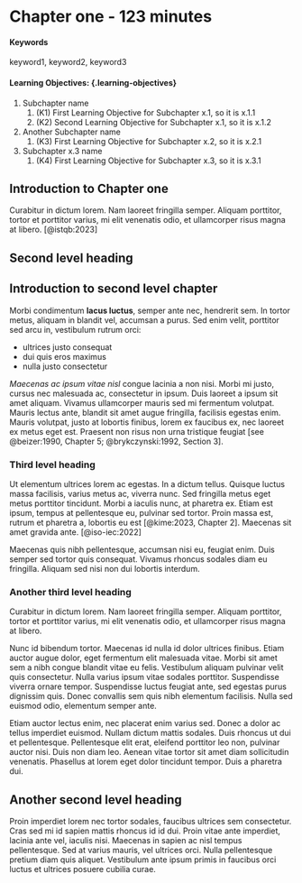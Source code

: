 # Chapter one - 123 minutes

#### Keywords

keyword1, keyword2, keyword3

#### Learning Objectives: {.learning-objectives}

1. Subchapter name
    1. (K1) First Learning Objective for Subchapter x.1, so it is x.1.1
    2. (K2) Second Learning Objective for Subchapter x.1, so it is x.1.2
2. Another Subchapter name
    1. (K3) First Learning Objective for Subchapter x.2, so it is x.2.1
3. Subchapter x.3 name
    1. (K4) First Learning Objective for Subchapter x.3, so it is x.3.1

## Introduction to Chapter one

Curabitur in dictum lorem. Nam laoreet fringilla semper. Aliquam porttitor, tortor et porttitor varius, mi elit venenatis odio, et ullamcorper risus magna at libero. [@istqb:2023]

## Second level heading

## Introduction to second level chapter

Morbi condimentum **lacus luctus**, semper ante nec, hendrerit sem. In tortor metus, aliquam in blandit vel, accumsan a purus. Sed enim velit, porttitor sed arcu in, vestibulum rutrum orci:

* ultrices justo consequat
* dui quis eros maximus
* nulla justo consectetur

*Maecenas ac ipsum vitae nisl* congue lacinia a non nisi. Morbi mi justo, cursus nec malesuada ac, consectetur in ipsum. Duis laoreet a ipsum sit amet aliquam. Vivamus ullamcorper mauris sed mi fermentum volutpat. Mauris lectus ante, blandit sit amet augue fringilla, facilisis egestas enim. Mauris volutpat, justo at lobortis finibus, lorem ex faucibus ex, nec laoreet ex metus eget est. Praesent non risus non urna tristique feugiat  [see @beizer:1990, Chapter 5; @brykczynski:1992, Section 3].

### Third level heading

Ut elementum ultrices lorem ac egestas. In a dictum tellus. Quisque luctus massa facilisis, varius metus ac, viverra nunc. Sed fringilla metus eget metus porttitor tincidunt. Morbi a iaculis nunc, at pharetra ex. Etiam est ipsum, tempus at pellentesque eu, pulvinar sed tortor. Proin massa est, rutrum et pharetra a, lobortis eu est [@kime:2023, Chapter 2]. Maecenas sit amet gravida ante. [@iso-iec:2022]

Maecenas quis nibh pellentesque, accumsan nisi eu, feugiat enim. Duis semper sed tortor quis consequat. Vivamus rhoncus sodales diam eu fringilla. Aliquam sed nisi non dui lobortis interdum. 

### Another third level heading

Curabitur in dictum lorem. Nam laoreet fringilla semper. Aliquam porttitor, tortor et porttitor varius, mi elit venenatis odio, et ullamcorper risus magna at libero. 

Nunc id bibendum tortor. Maecenas id nulla id dolor ultrices finibus. Etiam auctor augue dolor, eget fermentum elit malesuada vitae. Morbi sit amet sem a nibh congue blandit vitae eu felis. Vestibulum aliquam pulvinar velit quis consectetur. Nulla varius ipsum vitae sodales porttitor. Suspendisse viverra ornare tempor. Suspendisse luctus feugiat ante, sed egestas purus dignissim quis. Donec convallis sem quis nibh elementum facilisis. Nulla sed euismod odio, elementum semper ante.

Etiam auctor lectus enim, nec placerat enim varius sed. Donec a dolor ac tellus imperdiet euismod. Nullam dictum mattis sodales. Duis rhoncus ut dui et pellentesque. Pellentesque elit erat, eleifend porttitor leo non, pulvinar auctor nisi. Duis non diam leo. Aenean vitae tortor sit amet diam sollicitudin venenatis. Phasellus at lorem eget dolor tincidunt tempor. Duis a pharetra dui.

## Another second level heading

Proin imperdiet lorem nec tortor sodales, faucibus ultrices sem consectetur. Cras sed mi id sapien mattis rhoncus id id dui. Proin vitae ante imperdiet, lacinia ante vel, iaculis nisi. Maecenas in sapien ac nisl tempus pellentesque. Sed at varius mauris, vel ultrices orci. Nulla pellentesque pretium diam quis aliquet. Vestibulum ante ipsum primis in faucibus orci luctus et ultrices posuere cubilia curae.

